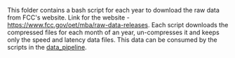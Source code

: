 
This folder contains a bash script for each year to download the raw data from FCC's website. Link for the website - https://www.fcc.gov/oet/mba/raw-data-releases. Each script downloads the compressed files for each month of an year, un-compresses it and keeps only the speed and latency data files. This data can be consumed by the scripts in the [data_pipeline](data_pipeline/README.md). 